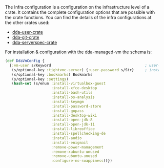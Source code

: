 The Infra configuration is a configuration on the infrastructure level of a crate. It contains the complete configuration options that are possible with the crate functions. You can find the details of the infra configurations at the other crates used:
* [dda-user-crate](https://github.com/DomainDrivenArchitecture/dda-user-crate)
* [dda-git-crate](https://github.com/DomainDrivenArchitecture/dda-git-crate)
* [dda-serverspec-crate](https://github.com/DomainDrivenArchitecture/dda-serverspec-crate)

For installation & configuration with the dda-managed-vm the schema is:
```clojure
(def DdaVmConfig {
  {:vm-user s/Keyword                                           ; user-name
   (s/optional-key :tightvnc-server) {:user-password s/Str}     ; install vnc?
   (s/optional-key :bookmarks) Bookmarks
   (s/optional-key :settings)
   (hash-set (s/enum :install-virtualbox-guest
                     :install-xfce-desktop
                     :install-bash-utils
                     :install-os-analysis
                     :install-keymgm
                     :install-password-store
                     :install-gopass
                     :install-desktop-wiki
                     :install-open-jdk-8
                     :install-open-jdk-11
                     :install-libreoffice
                     :install-spellchecking-de
                     :install-audio
                     :install-enigmail
                     :remove-power-management
                     :remove-xubuntu-unused
                     :remove-ubuntu-unused
                     :configure-no-swappiness))})
```
